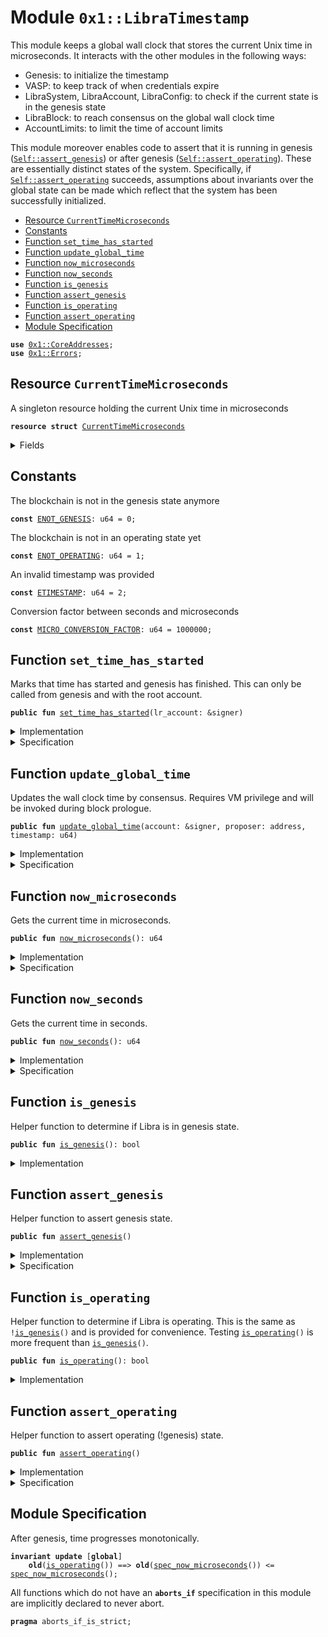 
<a name="0x1_LibraTimestamp"></a>

# Module `0x1::LibraTimestamp`

This module keeps a global wall clock that stores the current Unix time in microseconds.
It interacts with the other modules in the following ways:

* Genesis: to initialize the timestamp
* VASP: to keep track of when credentials expire
* LibraSystem, LibraAccount, LibraConfig: to check if the current state is in the genesis state
* LibraBlock: to reach consensus on the global wall clock time
* AccountLimits: to limit the time of account limits

This module moreover enables code to assert that it is running in genesis (<code><a href="LibraTimestamp.md#0x1_LibraTimestamp_assert_genesis">Self::assert_genesis</a></code>) or after
genesis (<code><a href="LibraTimestamp.md#0x1_LibraTimestamp_assert_operating">Self::assert_operating</a></code>). These are essentially distinct states of the system. Specifically,
if <code><a href="LibraTimestamp.md#0x1_LibraTimestamp_assert_operating">Self::assert_operating</a></code> succeeds, assumptions about invariants over the global state can be made
which reflect that the system has been successfully initialized.


-  [Resource `CurrentTimeMicroseconds`](#0x1_LibraTimestamp_CurrentTimeMicroseconds)
-  [Constants](#@Constants_0)
-  [Function `set_time_has_started`](#0x1_LibraTimestamp_set_time_has_started)
-  [Function `update_global_time`](#0x1_LibraTimestamp_update_global_time)
-  [Function `now_microseconds`](#0x1_LibraTimestamp_now_microseconds)
-  [Function `now_seconds`](#0x1_LibraTimestamp_now_seconds)
-  [Function `is_genesis`](#0x1_LibraTimestamp_is_genesis)
-  [Function `assert_genesis`](#0x1_LibraTimestamp_assert_genesis)
-  [Function `is_operating`](#0x1_LibraTimestamp_is_operating)
-  [Function `assert_operating`](#0x1_LibraTimestamp_assert_operating)
-  [Module Specification](#@Module_Specification_1)


<pre><code><b>use</b> <a href="CoreAddresses.md#0x1_CoreAddresses">0x1::CoreAddresses</a>;
<b>use</b> <a href="Errors.md#0x1_Errors">0x1::Errors</a>;
</code></pre>



<a name="0x1_LibraTimestamp_CurrentTimeMicroseconds"></a>

## Resource `CurrentTimeMicroseconds`

A singleton resource holding the current Unix time in microseconds


<pre><code><b>resource</b> <b>struct</b> <a href="LibraTimestamp.md#0x1_LibraTimestamp_CurrentTimeMicroseconds">CurrentTimeMicroseconds</a>
</code></pre>



<details>
<summary>Fields</summary>


<dl>
<dt>
<code>microseconds: u64</code>
</dt>
<dd>

</dd>
</dl>


</details>

<a name="@Constants_0"></a>

## Constants


<a name="0x1_LibraTimestamp_ENOT_GENESIS"></a>

The blockchain is not in the genesis state anymore


<pre><code><b>const</b> <a href="LibraTimestamp.md#0x1_LibraTimestamp_ENOT_GENESIS">ENOT_GENESIS</a>: u64 = 0;
</code></pre>



<a name="0x1_LibraTimestamp_ENOT_OPERATING"></a>

The blockchain is not in an operating state yet


<pre><code><b>const</b> <a href="LibraTimestamp.md#0x1_LibraTimestamp_ENOT_OPERATING">ENOT_OPERATING</a>: u64 = 1;
</code></pre>



<a name="0x1_LibraTimestamp_ETIMESTAMP"></a>

An invalid timestamp was provided


<pre><code><b>const</b> <a href="LibraTimestamp.md#0x1_LibraTimestamp_ETIMESTAMP">ETIMESTAMP</a>: u64 = 2;
</code></pre>



<a name="0x1_LibraTimestamp_MICRO_CONVERSION_FACTOR"></a>

Conversion factor between seconds and microseconds


<pre><code><b>const</b> <a href="LibraTimestamp.md#0x1_LibraTimestamp_MICRO_CONVERSION_FACTOR">MICRO_CONVERSION_FACTOR</a>: u64 = 1000000;
</code></pre>



<a name="0x1_LibraTimestamp_set_time_has_started"></a>

## Function `set_time_has_started`

Marks that time has started and genesis has finished. This can only be called from genesis and with the root
account.


<pre><code><b>public</b> <b>fun</b> <a href="LibraTimestamp.md#0x1_LibraTimestamp_set_time_has_started">set_time_has_started</a>(lr_account: &signer)
</code></pre>



<details>
<summary>Implementation</summary>


<pre><code><b>public</b> <b>fun</b> <a href="LibraTimestamp.md#0x1_LibraTimestamp_set_time_has_started">set_time_has_started</a>(lr_account: &signer) {
    <a href="LibraTimestamp.md#0x1_LibraTimestamp_assert_genesis">assert_genesis</a>();
    <a href="CoreAddresses.md#0x1_CoreAddresses_assert_libra_root">CoreAddresses::assert_libra_root</a>(lr_account);
    <b>let</b> timer = <a href="LibraTimestamp.md#0x1_LibraTimestamp_CurrentTimeMicroseconds">CurrentTimeMicroseconds</a> { microseconds: 0 };
    move_to(lr_account, timer);
}
</code></pre>



</details>

<details>
<summary>Specification</summary>



<pre><code><b>include</b> <a href="LibraTimestamp.md#0x1_LibraTimestamp_AbortsIfNotGenesis">AbortsIfNotGenesis</a>;
<b>include</b> <a href="CoreAddresses.md#0x1_CoreAddresses_AbortsIfNotLibraRoot">CoreAddresses::AbortsIfNotLibraRoot</a>{account: lr_account};
<b>ensures</b> <a href="LibraTimestamp.md#0x1_LibraTimestamp_is_operating">is_operating</a>();
</code></pre>



</details>

<a name="0x1_LibraTimestamp_update_global_time"></a>

## Function `update_global_time`

Updates the wall clock time by consensus. Requires VM privilege and will be invoked during block prologue.


<pre><code><b>public</b> <b>fun</b> <a href="LibraTimestamp.md#0x1_LibraTimestamp_update_global_time">update_global_time</a>(account: &signer, proposer: address, timestamp: u64)
</code></pre>



<details>
<summary>Implementation</summary>


<pre><code><b>public</b> <b>fun</b> <a href="LibraTimestamp.md#0x1_LibraTimestamp_update_global_time">update_global_time</a>(
    account: &signer,
    proposer: address,
    timestamp: u64
) <b>acquires</b> <a href="LibraTimestamp.md#0x1_LibraTimestamp_CurrentTimeMicroseconds">CurrentTimeMicroseconds</a> {
    <a href="LibraTimestamp.md#0x1_LibraTimestamp_assert_operating">assert_operating</a>();
    // Can only be invoked by LibraVM signer.
    <a href="CoreAddresses.md#0x1_CoreAddresses_assert_vm">CoreAddresses::assert_vm</a>(account);

    <b>let</b> global_timer = borrow_global_mut&lt;<a href="LibraTimestamp.md#0x1_LibraTimestamp_CurrentTimeMicroseconds">CurrentTimeMicroseconds</a>&gt;(<a href="CoreAddresses.md#0x1_CoreAddresses_LIBRA_ROOT_ADDRESS">CoreAddresses::LIBRA_ROOT_ADDRESS</a>());
    <b>let</b> now = global_timer.microseconds;
    <b>if</b> (proposer == <a href="CoreAddresses.md#0x1_CoreAddresses_VM_RESERVED_ADDRESS">CoreAddresses::VM_RESERVED_ADDRESS</a>()) {
        // NIL block <b>with</b> null address <b>as</b> proposer. Timestamp must be equal.
        <b>assert</b>(now == timestamp, <a href="Errors.md#0x1_Errors_invalid_argument">Errors::invalid_argument</a>(<a href="LibraTimestamp.md#0x1_LibraTimestamp_ETIMESTAMP">ETIMESTAMP</a>));
    } <b>else</b> {
        // Normal block. Time must advance
        <b>assert</b>(now &lt; timestamp, <a href="Errors.md#0x1_Errors_invalid_argument">Errors::invalid_argument</a>(<a href="LibraTimestamp.md#0x1_LibraTimestamp_ETIMESTAMP">ETIMESTAMP</a>));
    };
    global_timer.microseconds = timestamp;
}
</code></pre>



</details>

<details>
<summary>Specification</summary>



<pre><code><b>include</b> <a href="LibraTimestamp.md#0x1_LibraTimestamp_AbortsIfNotOperating">AbortsIfNotOperating</a>;
<b>include</b> <a href="CoreAddresses.md#0x1_CoreAddresses_AbortsIfNotVM">CoreAddresses::AbortsIfNotVM</a>;
<a name="0x1_LibraTimestamp_now$10"></a>
<b>let</b> now = <a href="LibraTimestamp.md#0x1_LibraTimestamp_spec_now_microseconds">spec_now_microseconds</a>();
<b>aborts_if</b> [<b>assume</b>]
    (<b>if</b> (proposer == <a href="CoreAddresses.md#0x1_CoreAddresses_VM_RESERVED_ADDRESS">CoreAddresses::VM_RESERVED_ADDRESS</a>()) {
        now != timestamp
     } <b>else</b>  {
        now &gt;= timestamp
     }
    )
    <b>with</b> <a href="Errors.md#0x1_Errors_INVALID_ARGUMENT">Errors::INVALID_ARGUMENT</a>;
<b>ensures</b> <a href="LibraTimestamp.md#0x1_LibraTimestamp_spec_now_microseconds">spec_now_microseconds</a>() == timestamp;
</code></pre>



</details>

<a name="0x1_LibraTimestamp_now_microseconds"></a>

## Function `now_microseconds`

Gets the current time in microseconds.


<pre><code><b>public</b> <b>fun</b> <a href="LibraTimestamp.md#0x1_LibraTimestamp_now_microseconds">now_microseconds</a>(): u64
</code></pre>



<details>
<summary>Implementation</summary>


<pre><code><b>public</b> <b>fun</b> <a href="LibraTimestamp.md#0x1_LibraTimestamp_now_microseconds">now_microseconds</a>(): u64 <b>acquires</b> <a href="LibraTimestamp.md#0x1_LibraTimestamp_CurrentTimeMicroseconds">CurrentTimeMicroseconds</a> {
    <a href="LibraTimestamp.md#0x1_LibraTimestamp_assert_operating">assert_operating</a>();
    borrow_global&lt;<a href="LibraTimestamp.md#0x1_LibraTimestamp_CurrentTimeMicroseconds">CurrentTimeMicroseconds</a>&gt;(<a href="CoreAddresses.md#0x1_CoreAddresses_LIBRA_ROOT_ADDRESS">CoreAddresses::LIBRA_ROOT_ADDRESS</a>()).microseconds
}
</code></pre>



</details>

<details>
<summary>Specification</summary>



<pre><code><b>pragma</b> opaque;
<b>include</b> <a href="LibraTimestamp.md#0x1_LibraTimestamp_AbortsIfNotOperating">AbortsIfNotOperating</a>;
<b>ensures</b> result == <a href="LibraTimestamp.md#0x1_LibraTimestamp_spec_now_microseconds">spec_now_microseconds</a>();
</code></pre>




<a name="0x1_LibraTimestamp_spec_now_microseconds"></a>


<pre><code><b>define</b> <a href="LibraTimestamp.md#0x1_LibraTimestamp_spec_now_microseconds">spec_now_microseconds</a>(): u64 {
   <b>global</b>&lt;<a href="LibraTimestamp.md#0x1_LibraTimestamp_CurrentTimeMicroseconds">CurrentTimeMicroseconds</a>&gt;(<a href="CoreAddresses.md#0x1_CoreAddresses_LIBRA_ROOT_ADDRESS">CoreAddresses::LIBRA_ROOT_ADDRESS</a>()).microseconds
}
</code></pre>



</details>

<a name="0x1_LibraTimestamp_now_seconds"></a>

## Function `now_seconds`

Gets the current time in seconds.


<pre><code><b>public</b> <b>fun</b> <a href="LibraTimestamp.md#0x1_LibraTimestamp_now_seconds">now_seconds</a>(): u64
</code></pre>



<details>
<summary>Implementation</summary>


<pre><code><b>public</b> <b>fun</b> <a href="LibraTimestamp.md#0x1_LibraTimestamp_now_seconds">now_seconds</a>(): u64 <b>acquires</b> <a href="LibraTimestamp.md#0x1_LibraTimestamp_CurrentTimeMicroseconds">CurrentTimeMicroseconds</a> {
    <a href="LibraTimestamp.md#0x1_LibraTimestamp_now_microseconds">now_microseconds</a>() / <a href="LibraTimestamp.md#0x1_LibraTimestamp_MICRO_CONVERSION_FACTOR">MICRO_CONVERSION_FACTOR</a>
}
</code></pre>



</details>

<details>
<summary>Specification</summary>



<pre><code><b>pragma</b> opaque;
<b>include</b> <a href="LibraTimestamp.md#0x1_LibraTimestamp_AbortsIfNotOperating">AbortsIfNotOperating</a>;
<b>ensures</b> result == <a href="LibraTimestamp.md#0x1_LibraTimestamp_spec_now_microseconds">spec_now_microseconds</a>() /  <a href="LibraTimestamp.md#0x1_LibraTimestamp_MICRO_CONVERSION_FACTOR">MICRO_CONVERSION_FACTOR</a>;
</code></pre>




<a name="0x1_LibraTimestamp_spec_now_seconds"></a>


<pre><code><b>define</b> <a href="LibraTimestamp.md#0x1_LibraTimestamp_spec_now_seconds">spec_now_seconds</a>(): u64 {
   <b>global</b>&lt;<a href="LibraTimestamp.md#0x1_LibraTimestamp_CurrentTimeMicroseconds">CurrentTimeMicroseconds</a>&gt;(<a href="CoreAddresses.md#0x1_CoreAddresses_LIBRA_ROOT_ADDRESS">CoreAddresses::LIBRA_ROOT_ADDRESS</a>()).microseconds / <a href="LibraTimestamp.md#0x1_LibraTimestamp_MICRO_CONVERSION_FACTOR">MICRO_CONVERSION_FACTOR</a>
}
</code></pre>



</details>

<a name="0x1_LibraTimestamp_is_genesis"></a>

## Function `is_genesis`

Helper function to determine if Libra is in genesis state.


<pre><code><b>public</b> <b>fun</b> <a href="LibraTimestamp.md#0x1_LibraTimestamp_is_genesis">is_genesis</a>(): bool
</code></pre>



<details>
<summary>Implementation</summary>


<pre><code><b>public</b> <b>fun</b> <a href="LibraTimestamp.md#0x1_LibraTimestamp_is_genesis">is_genesis</a>(): bool {
    !<b>exists</b>&lt;<a href="LibraTimestamp.md#0x1_LibraTimestamp_CurrentTimeMicroseconds">CurrentTimeMicroseconds</a>&gt;(<a href="CoreAddresses.md#0x1_CoreAddresses_LIBRA_ROOT_ADDRESS">CoreAddresses::LIBRA_ROOT_ADDRESS</a>())
}
</code></pre>



</details>

<a name="0x1_LibraTimestamp_assert_genesis"></a>

## Function `assert_genesis`

Helper function to assert genesis state.


<pre><code><b>public</b> <b>fun</b> <a href="LibraTimestamp.md#0x1_LibraTimestamp_assert_genesis">assert_genesis</a>()
</code></pre>



<details>
<summary>Implementation</summary>


<pre><code><b>public</b> <b>fun</b> <a href="LibraTimestamp.md#0x1_LibraTimestamp_assert_genesis">assert_genesis</a>() {
    <b>assert</b>(<a href="LibraTimestamp.md#0x1_LibraTimestamp_is_genesis">is_genesis</a>(), <a href="Errors.md#0x1_Errors_invalid_state">Errors::invalid_state</a>(<a href="LibraTimestamp.md#0x1_LibraTimestamp_ENOT_GENESIS">ENOT_GENESIS</a>));
}
</code></pre>



</details>

<details>
<summary>Specification</summary>



<pre><code><b>pragma</b> opaque = <b>true</b>;
<b>include</b> <a href="LibraTimestamp.md#0x1_LibraTimestamp_AbortsIfNotGenesis">AbortsIfNotGenesis</a>;
</code></pre>


Helper schema to specify that a function aborts if not in genesis.


<a name="0x1_LibraTimestamp_AbortsIfNotGenesis"></a>


<pre><code><b>schema</b> <a href="LibraTimestamp.md#0x1_LibraTimestamp_AbortsIfNotGenesis">AbortsIfNotGenesis</a> {
    <b>aborts_if</b> !<a href="LibraTimestamp.md#0x1_LibraTimestamp_is_genesis">is_genesis</a>() <b>with</b> <a href="Errors.md#0x1_Errors_INVALID_STATE">Errors::INVALID_STATE</a>;
}
</code></pre>



</details>

<a name="0x1_LibraTimestamp_is_operating"></a>

## Function `is_operating`

Helper function to determine if Libra is operating. This is the same as <code>!<a href="LibraTimestamp.md#0x1_LibraTimestamp_is_genesis">is_genesis</a>()</code> and is provided
for convenience. Testing <code><a href="LibraTimestamp.md#0x1_LibraTimestamp_is_operating">is_operating</a>()</code> is more frequent than <code><a href="LibraTimestamp.md#0x1_LibraTimestamp_is_genesis">is_genesis</a>()</code>.


<pre><code><b>public</b> <b>fun</b> <a href="LibraTimestamp.md#0x1_LibraTimestamp_is_operating">is_operating</a>(): bool
</code></pre>



<details>
<summary>Implementation</summary>


<pre><code><b>public</b> <b>fun</b> <a href="LibraTimestamp.md#0x1_LibraTimestamp_is_operating">is_operating</a>(): bool {
    <b>exists</b>&lt;<a href="LibraTimestamp.md#0x1_LibraTimestamp_CurrentTimeMicroseconds">CurrentTimeMicroseconds</a>&gt;(<a href="CoreAddresses.md#0x1_CoreAddresses_LIBRA_ROOT_ADDRESS">CoreAddresses::LIBRA_ROOT_ADDRESS</a>())
}
</code></pre>



</details>

<a name="0x1_LibraTimestamp_assert_operating"></a>

## Function `assert_operating`

Helper function to assert operating (!genesis) state.


<pre><code><b>public</b> <b>fun</b> <a href="LibraTimestamp.md#0x1_LibraTimestamp_assert_operating">assert_operating</a>()
</code></pre>



<details>
<summary>Implementation</summary>


<pre><code><b>public</b> <b>fun</b> <a href="LibraTimestamp.md#0x1_LibraTimestamp_assert_operating">assert_operating</a>() {
    <b>assert</b>(<a href="LibraTimestamp.md#0x1_LibraTimestamp_is_operating">is_operating</a>(), <a href="Errors.md#0x1_Errors_invalid_state">Errors::invalid_state</a>(<a href="LibraTimestamp.md#0x1_LibraTimestamp_ENOT_OPERATING">ENOT_OPERATING</a>));
}
</code></pre>



</details>

<details>
<summary>Specification</summary>



<pre><code><b>pragma</b> opaque = <b>true</b>;
<b>include</b> <a href="LibraTimestamp.md#0x1_LibraTimestamp_AbortsIfNotOperating">AbortsIfNotOperating</a>;
</code></pre>


Helper schema to specify that a function aborts if not operating.


<a name="0x1_LibraTimestamp_AbortsIfNotOperating"></a>


<pre><code><b>schema</b> <a href="LibraTimestamp.md#0x1_LibraTimestamp_AbortsIfNotOperating">AbortsIfNotOperating</a> {
    <b>aborts_if</b> !<a href="LibraTimestamp.md#0x1_LibraTimestamp_is_operating">is_operating</a>() <b>with</b> <a href="Errors.md#0x1_Errors_INVALID_STATE">Errors::INVALID_STATE</a>;
}
</code></pre>



</details>

<a name="@Module_Specification_1"></a>

## Module Specification



After genesis, time progresses monotonically.


<pre><code><b>invariant</b> <b>update</b> [<b>global</b>]
    <b>old</b>(<a href="LibraTimestamp.md#0x1_LibraTimestamp_is_operating">is_operating</a>()) ==&gt; <b>old</b>(<a href="LibraTimestamp.md#0x1_LibraTimestamp_spec_now_microseconds">spec_now_microseconds</a>()) &lt;= <a href="LibraTimestamp.md#0x1_LibraTimestamp_spec_now_microseconds">spec_now_microseconds</a>();
</code></pre>



All functions which do not have an <code><b>aborts_if</b></code> specification in this module are implicitly declared
to never abort.


<pre><code><b>pragma</b> aborts_if_is_strict;
</code></pre>


[//]: # ("File containing references which can be used from documentation")
[ACCESS_CONTROL]: https://github.com/libra/libra/blob/master/language/move-prover/doc/user/access-control.md
[ROLE]: https://github.com/libra/libra/blob/master/language/move-prover/doc/user/access-control.md#roles
[PERMISSION]: https://github.com/libra/libra/blob/master/language/move-prover/doc/user/access-control.md#permissions
